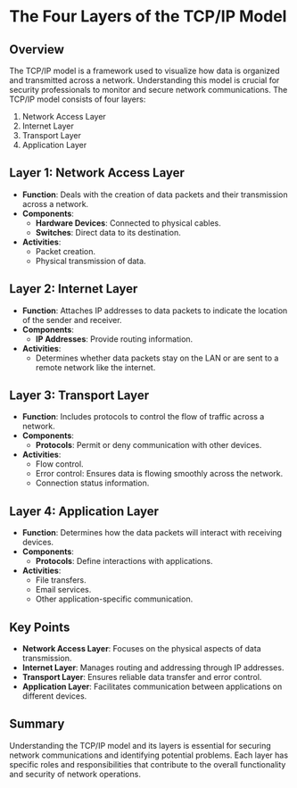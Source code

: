 # The Four Layers of the TCP/IP Model

## Overview
The TCP/IP model is a framework used to visualize how data is organized and transmitted across a network. Understanding this model is crucial for security professionals to monitor and secure network communications. The TCP/IP model consists of four layers:

1. Network Access Layer
2. Internet Layer
3. Transport Layer
4. Application Layer

## Layer 1: Network Access Layer
- **Function**: Deals with the creation of data packets and their transmission across a network.
- **Components**:
  - **Hardware Devices**: Connected to physical cables.
  - **Switches**: Direct data to its destination.
- **Activities**: 
  - Packet creation.
  - Physical transmission of data.

## Layer 2: Internet Layer
- **Function**: Attaches IP addresses to data packets to indicate the location of the sender and receiver.
- **Components**:
  - **IP Addresses**: Provide routing information.
- **Activities**:
  - Determines whether data packets stay on the LAN or are sent to a remote network like the internet.

## Layer 3: Transport Layer
- **Function**: Includes protocols to control the flow of traffic across a network.
- **Components**:
  - **Protocols**: Permit or deny communication with other devices.
- **Activities**:
  - Flow control.
  - Error control: Ensures data is flowing smoothly across the network.
  - Connection status information.

## Layer 4: Application Layer
- **Function**: Determines how the data packets will interact with receiving devices.
- **Components**:
  - **Protocols**: Define interactions with applications.
- **Activities**:
  - File transfers.
  - Email services.
  - Other application-specific communication.

## Key Points
- **Network Access Layer**: Focuses on the physical aspects of data transmission.
- **Internet Layer**: Manages routing and addressing through IP addresses.
- **Transport Layer**: Ensures reliable data transfer and error control.
- **Application Layer**: Facilitates communication between applications on different devices.

## Summary
Understanding the TCP/IP model and its layers is essential for securing network communications and identifying potential problems. Each layer has specific roles and responsibilities that contribute to the overall functionality and security of network operations.

